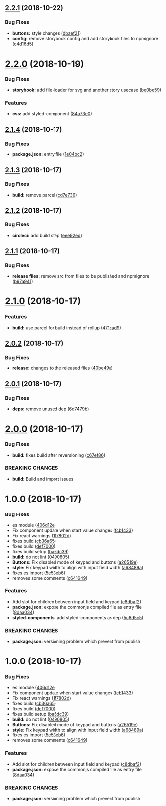 ## [2.2.1](https://github.com/tillhub/numpad/compare/v2.2.0...v2.2.1) (2018-10-22)


### Bug Fixes

* **buttons:** style changes ([dbaef21](https://github.com/tillhub/numpad/commit/dbaef21))
* **config:** remove storybook config and add storybook files to npmignore ([c4d16d5](https://github.com/tillhub/numpad/commit/c4d16d5))

# [2.2.0](https://github.com/tillhub/numpad/compare/v2.1.4...v2.2.0) (2018-10-19)


### Bug Fixes

* **storybook:** add file-loader for svg and another story usecase ([be0be59](https://github.com/tillhub/numpad/commit/be0be59))


### Features

* **css:** add styled-component ([84a73e0](https://github.com/tillhub/numpad/commit/84a73e0))

## [2.1.4](https://github.com/tillhub/numpad/compare/v2.1.3...v2.1.4) (2018-10-17)


### Bug Fixes

* **package.json:** entry file ([1e04bc2](https://github.com/tillhub/numpad/commit/1e04bc2))

## [2.1.3](https://github.com/tillhub/numpad/compare/v2.1.2...v2.1.3) (2018-10-17)


### Bug Fixes

* **build:** remove parcel ([cd7e736](https://github.com/tillhub/numpad/commit/cd7e736))

## [2.1.2](https://github.com/tillhub/numpad/compare/v2.1.1...v2.1.2) (2018-10-17)


### Bug Fixes

* **circleci:** add build step ([eee92ed](https://github.com/tillhub/numpad/commit/eee92ed))

## [2.1.1](https://github.com/tillhub/numpad/compare/v2.1.0...v2.1.1) (2018-10-17)


### Bug Fixes

* **release files:** remove src from files to be published and npmignore ([b97a941](https://github.com/tillhub/numpad/commit/b97a941))

# [2.1.0](https://github.com/tillhub/numpad/compare/v2.0.2...v2.1.0) (2018-10-17)


### Features

* **build:** use parcel for build instead of rollup ([471cad9](https://github.com/tillhub/numpad/commit/471cad9))

## [2.0.2](https://github.com/tillhub/numpad/compare/v2.0.1...v2.0.2) (2018-10-17)


### Bug Fixes

* **release:** changes to the released files ([40be49a](https://github.com/tillhub/numpad/commit/40be49a))

## [2.0.1](https://github.com/tillhub/numpad/compare/v2.0.0...v2.0.1) (2018-10-17)


### Bug Fixes

* **deps:** remove unused dep ([6d7479b](https://github.com/tillhub/numpad/commit/6d7479b))

# [2.0.0](https://github.com/tillhub/numpad/compare/v1.2.0...v2.0.0) (2018-10-17)


### Bug Fixes

* **build:** fixes build after reversioning ([c67ef86](https://github.com/tillhub/numpad/commit/c67ef86))


### BREAKING CHANGES

* **build:** Build and import issues

# 1.0.0 (2018-10-17)


### Bug Fixes

* es module ([406d12e](https://github.com/tillhub/numpad/commit/406d12e))
* Fix component update when start value changes ([fcb1433](https://github.com/tillhub/numpad/commit/fcb1433))
* Fix react warnings ([1f7802d](https://github.com/tillhub/numpad/commit/1f7802d))
* fixes build ([cb36a65](https://github.com/tillhub/numpad/commit/cb36a65))
* fixes build ([def7000](https://github.com/tillhub/numpad/commit/def7000))
* fixes build setup ([ba6dc39](https://github.com/tillhub/numpad/commit/ba6dc39))
* **build:** do not lint ([0490805](https://github.com/tillhub/numpad/commit/0490805))
* **Buttons:** Fix disabled mode of keypad and buttons ([a26519e](https://github.com/tillhub/numpad/commit/a26519e))
* **style:** Fix keypad width to align with input field width ([a68489a](https://github.com/tillhub/numpad/commit/a68489a))
* fixes es import ([5e53eb6](https://github.com/tillhub/numpad/commit/5e53eb6))
* removes some comments ([c641649](https://github.com/tillhub/numpad/commit/c641649))


### Features

* Add slot for children between input field and keypad ([c8dbaf2](https://github.com/tillhub/numpad/commit/c8dbaf2))
* **package.json:** expose the commonjs compiled file as entry file ([8daa034](https://github.com/tillhub/numpad/commit/8daa034))
* **styled-components:** add styled-components as dep ([5c6d5c5](https://github.com/tillhub/numpad/commit/5c6d5c5))


### BREAKING CHANGES

* **package.json:** versioning problem which prevent from publish

# 1.0.0 (2018-10-17)


### Bug Fixes

* es module ([406d12e](https://github.com/tillhub/numpad/commit/406d12e))
* Fix component update when start value changes ([fcb1433](https://github.com/tillhub/numpad/commit/fcb1433))
* Fix react warnings ([1f7802d](https://github.com/tillhub/numpad/commit/1f7802d))
* fixes build ([cb36a65](https://github.com/tillhub/numpad/commit/cb36a65))
* fixes build ([def7000](https://github.com/tillhub/numpad/commit/def7000))
* fixes build setup ([ba6dc39](https://github.com/tillhub/numpad/commit/ba6dc39))
* **build:** do not lint ([0490805](https://github.com/tillhub/numpad/commit/0490805))
* **Buttons:** Fix disabled mode of keypad and buttons ([a26519e](https://github.com/tillhub/numpad/commit/a26519e))
* **style:** Fix keypad width to align with input field width ([a68489a](https://github.com/tillhub/numpad/commit/a68489a))
* fixes es import ([5e53eb6](https://github.com/tillhub/numpad/commit/5e53eb6))
* removes some comments ([c641649](https://github.com/tillhub/numpad/commit/c641649))


### Features

* Add slot for children between input field and keypad ([c8dbaf2](https://github.com/tillhub/numpad/commit/c8dbaf2))
* **package.json:** expose the commonjs compiled file as entry file ([8daa034](https://github.com/tillhub/numpad/commit/8daa034))


### BREAKING CHANGES

* **package.json:** versioning problem which prevent from publish
